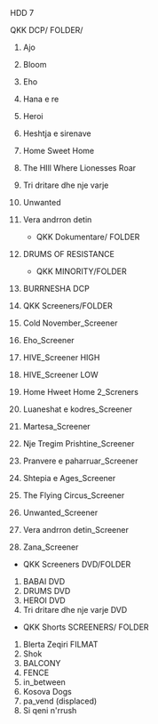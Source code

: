 HDD 7

QKK DCP/ FOLDER/
1. Ajo
2. Bloom
3. Eho
4. Hana e re
5. Heroi
6. Heshtja e sirenave
7. Home Sweet Home
8. The HIll Where Lionesses Roar
9. Tri dritare dhe nje varje
10. Unwanted
11. Vera andrron detin


	- QKK Dokumentare/ FOLDER
1. DRUMS OF RESISTANCE

	- QKK MINORITY/FOLDER
1. BURRNESHA DCP 

1.	QKK Screeners/FOLDER
2.	Cold November_Screener
3.	Eho_Screener
4.	HIVE_Screener HIGH
5.	HIVE_Screener LOW
6.	Home Hweet Home 2_Screners
7.	Luaneshat e kodres_Screener
8.	Martesa_Screener
9.	Nje Tregim Prishtine_Screener
10.	Pranvere e paharruar_Screener
11.	Shtepia e Ages_Screener
12.	The Flying Circus_Screener
13.	Unwanted_Screener
14.	Vera andrron detin_Screener
15.	Zana_Screener

-	QKK Screeners DVD/FOLDER
1.	BABAI DVD
2.	DRUMS DVD
3.	HEROI DVD
4.	Tri dritare dhe nje varje DVD

-	QKK Shorts SCREENERS/ FOLDER
1.	Blerta Zeqiri FILMAT
2.	Shok
3.	BALCONY
4.	FENCE
5.	in_between
6.	Kosova Dogs
7.	pa_vend (displaced)
8.	Si qeni n'rrush


